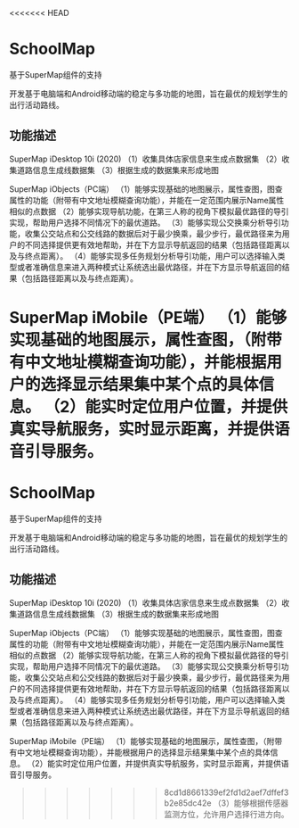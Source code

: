 <<<<<<< HEAD
# SchoolMap

基于SuperMap组件的支持

开发基于电脑端和Android移动端的稳定与多功能的地图，旨在最优的规划学生的出行活动路线。

## 功能描述

SuperMap iDesktop 10i (2020)
（1）收集具体店家信息来生成点数据集
（2）收集道路信息生成线数据集
（3）根据生成的数据集来形成地图

SuperMap iObjects（PC端）
（1）能够实现基础的地图展示，属性查图，图查属性的功能（附带有中文地址模糊查询功能），并能在一定范围内展示Name属性相似的点数据
（2）能够实现导航功能，在第三人称的视角下模拟最优路径的导引实现，帮助用户选择不同情况下的最优道路。
（3）能够实现公交换乘分析导引功能，收集公交站点和公交线路的数据后对于最少换乘，最少步行，最优路径来为用户的不同选择提供更有效地帮助，并在下方显示导航返回的结果（包括路径距离以及与终点距离）。
（4）能够实现多任务规划分析导引功能，用户可以选择输入类型或者准确信息来进入两种模式让系统选出最优路径，并在下方显示导航返回的结果（包括路径距离以及与终点距离）。

SuperMap iMobile（PE端）
（1）能够实现基础的地图展示，属性查图，（附带有中文地址模糊查询功能），并能根据用户的选择显示结果集中某个点的具体信息。
（2）能实时定位用户位置，并提供真实导航服务，实时显示距离，并提供语音引导服务。
=======
# SchoolMap

基于SuperMap组件的支持

开发基于电脑端和Android移动端的稳定与多功能的地图，旨在最优的规划学生的出行活动路线。

## 功能描述

SuperMap iDesktop 10i (2020)
（1）收集具体店家信息来生成点数据集
（2）收集道路信息生成线数据集
（3）根据生成的数据集来形成地图

SuperMap iObjects（PC端）
（1）能够实现基础的地图展示，属性查图，图查属性的功能（附带有中文地址模糊查询功能），并能在一定范围内展示Name属性相似的点数据
（2）能够实现导航功能，在第三人称的视角下模拟最优路径的导引实现，帮助用户选择不同情况下的最优道路。
（3）能够实现公交换乘分析导引功能，收集公交站点和公交线路的数据后对于最少换乘，最少步行，最优路径来为用户的不同选择提供更有效地帮助，并在下方显示导航返回的结果（包括路径距离以及与终点距离）。
（4）能够实现多任务规划分析导引功能，用户可以选择输入类型或者准确信息来进入两种模式让系统选出最优路径，并在下方显示导航返回的结果（包括路径距离以及与终点距离）。

SuperMap iMobile（PE端）
（1）能够实现基础的地图展示，属性查图，（附带有中文地址模糊查询功能），并能根据用户的选择显示结果集中某个点的具体信息。
（2）能实时定位用户位置，并提供真实导航服务，实时显示距离，并提供语音引导服务。
>>>>>>> 8cd1d8661339ef2fd1d2aef7dffef3b2e85dc42e
（3）能够根据传感器监测方位，允许用户选择行进方向。